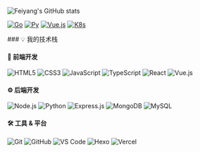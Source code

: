 ![Feiyang's GitHub stats](https://github-readme-stats-ten-gilt.vercel.app/api?username=Jiaeboy&count_private=false&show_icons=true&theme=radical&include_all_commits=true)  
<p align="left">
  <a href="https://go.dev" target="_blank" rel="noreferrer"><img src="https://img.shields.io/badge/Go-00ADD8?style=for-the-badge&logo=go&logoColor=white" alt="Go"/></a>
  <a href="https://www.python.org" target="_blank" rel="noreferrer"><img src="https://img.shields.io/badge/Py-3776AB?style=for-the-badge&logo=python&logoColor=white" alt="Py"/></a>
  <a href="https://vuejs.org/" target="_blank" rel="noreferrer"><img src="https://img.shields.io/badge/Vue-4FC08D?style=for-the-badge&logo=vue.js&logoColor=white" alt="Vue.js"/></a>
  <a href="https://kubernetes.io" target="_blank" rel="noreferrer"><img src="https://img.shields.io/badge/k8s-326CE5?style=for-the-badge&logo=kubernetes&logoColor=white" alt="K8s"/></a>
</p>
### 💡 我的技术栈

#### 🎨 前端开发
![HTML5](https://img.shields.io/badge/HTML5-E34F26?style=for-the-badge&logo=html5&logoColor=white)
![CSS3](https://img.shields.io/badge/CSS3-1572B6?style=for-the-badge&logo=css3&logoColor=white)
![JavaScript](https://img.shields.io/badge/JavaScript-F7DF1E?style=for-the-badge&logo=javascript&logoColor=black)
![TypeScript](https://img.shields.io/badge/TypeScript-007ACC?style=for-the-badge&logo=typescript&logoColor=white)
![React](https://img.shields.io/badge/React-20232A?style=for-the-badge&logo=react&logoColor=61DAFB)
![Vue.js](https://img.shields.io/badge/Vue.js-35495E?style=for-the-badge&logo=vue.js&logoColor=4FC08D)

#### ⚙️ 后端开发
![Node.js](https://img.shields.io/badge/Node.js-43853D?style=for-the-badge&logo=node.js&logoColor=white)
![Python](https://img.shields.io/badge/Python-3776AB?style=for-the-badge&logo=python&logoColor=white)
![Express.js](https://img.shields.io/badge/Express.js-404D59?style=for-the-badge)
![MongoDB](https://img.shields.io/badge/MongoDB-4EA94B?style=for-the-badge&logo=mongodb&logoColor=white)
![MySQL](https://img.shields.io/badge/MySQL-00000F?style=for-the-badge&logo=mysql&logoColor=white)

#### 🛠️ 工具 & 平台
![Git](https://img.shields.io/badge/Git-F05032?style=for-the-badge&logo=git&logoColor=white)
![GitHub](https://img.shields.io/badge/GitHub-100000?style=for-the-badge&logo=github&logoColor=white)
![VS Code](https://img.shields.io/badge/VS_Code-007ACC?style=for-the-badge&logo=visual-studio-code&logoColor=white)
![Hexo](https://img.shields.io/badge/Hexo-0E83CD?style=for-the-badge&logo=hexo&logoColor=white)
![Vercel](https://img.shields.io/badge/Vercel-000000?style=for-the-badge&logo=vercel&logoColor=white)

</div>
